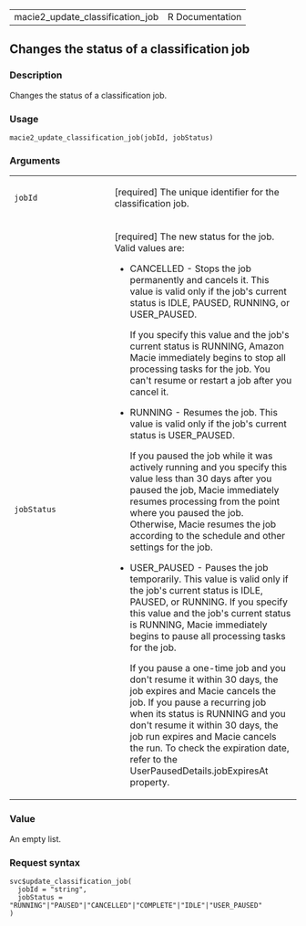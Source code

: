<table style="width: 100%;">
<tbody>
<tr class="odd">
<td>macie2_update_classification_job</td>
<td style="text-align: right;">R Documentation</td>
</tr>
</tbody>
</table>

## Changes the status of a classification job

### Description

Changes the status of a classification job.

### Usage

    macie2_update_classification_job(jobId, jobStatus)

### Arguments

<table>
<colgroup>
<col style="width: 35%" />
<col style="width: 65%" />
</colgroup>
<tbody>
<tr class="odd">
<td><code
id="macie2_update_classification_job_:_jobId">jobId</code></td>
<td><p>[required] The unique identifier for the classification
job.</p></td>
</tr>
<tr class="even">
<td><code
id="macie2_update_classification_job_:_jobStatus">jobStatus</code></td>
<td><p>[required] The new status for the job. Valid values are:</p>
<ul>
<li><p>CANCELLED - Stops the job permanently and cancels it. This value
is valid only if the job's current status is IDLE, PAUSED, RUNNING, or
USER_PAUSED.</p>
<p>If you specify this value and the job's current status is RUNNING,
Amazon Macie immediately begins to stop all processing tasks for the
job. You can't resume or restart a job after you cancel it.</p></li>
<li><p>RUNNING - Resumes the job. This value is valid only if the job's
current status is USER_PAUSED.</p>
<p>If you paused the job while it was actively running and you specify
this value less than 30 days after you paused the job, Macie immediately
resumes processing from the point where you paused the job. Otherwise,
Macie resumes the job according to the schedule and other settings for
the job.</p></li>
<li><p>USER_PAUSED - Pauses the job temporarily. This value is valid
only if the job's current status is IDLE, PAUSED, or RUNNING. If you
specify this value and the job's current status is RUNNING, Macie
immediately begins to pause all processing tasks for the job.</p>
<p>If you pause a one-time job and you don't resume it within 30 days,
the job expires and Macie cancels the job. If you pause a recurring job
when its status is RUNNING and you don't resume it within 30 days, the
job run expires and Macie cancels the run. To check the expiration date,
refer to the UserPausedDetails.jobExpiresAt property.</p></li>
</ul></td>
</tr>
</tbody>
</table>

### Value

An empty list.

### Request syntax

    svc$update_classification_job(
      jobId = "string",
      jobStatus = "RUNNING"|"PAUSED"|"CANCELLED"|"COMPLETE"|"IDLE"|"USER_PAUSED"
    )
